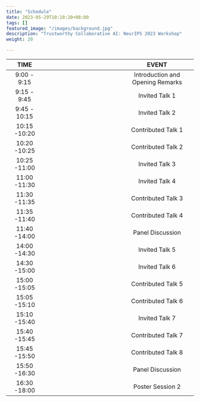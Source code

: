 ```yaml
---
title: "Schedule"
date: 2023-05-29T10:10:20+08:00
tags: []
featured_image: "/images/background.jpg"
description: "Trustworthy Collaborative AI: NeurIPS 2023 Workshop"
weight: 20

---
```


|     TIME     |                                                              |              EVENT               |
| :----------: | ------------------------------------------------------------ | :------------------------------: |
| 9:00 - 9:15  | &emsp;&emsp;&emsp;&emsp;&emsp;&emsp;&emsp;&emsp;&emsp;&emsp;&emsp;&emsp; | Introduction and Opening Remarks |
| 9:15 - 9:45  |                                                              |          Invited Talk 1          |
| 9:45 - 10:15 |                                                              |          Invited Talk 2          |
| 10:15 -10:20 |                                                              |        Contributed Talk 1        |
| 10:20 -10:25 |                                                              |        Contributed Talk 2        |
| 10:25 -11:00 |                                                              |          Invited Talk 3          |
| 11:00 -11:30 |                                                              |          Invited Talk 4          |
| 11:30 -11:35 |                                                              |        Contributed Talk 3        |
| 11:35 -11:40 |                                                              |        Contributed Talk 4        |
| 11:40 -14:00 |                                                              |         Panel Discussion         |
| 14:00 -14:30 |                                                              |          Invited Talk 5          |
| 14:30 -15:00 |                                                              |          Invited Talk 6          |
| 15:00 -15:05 |                                                              |        Contributed Talk 5        |
| 15:05 -15:10 |                                                              |        Contributed Talk 6        |
| 15:10 -15:40 |                                                              |          Invited Talk 7          |
| 15:40 -15:45 |                                                              |        Contributed Talk 7        |
| 15:45 -15:50 |                                                              |        Contributed Talk 8        |
| 15:50 -16:30 |                                                              |         Panel Discussion         |
| 16:30 -18:00 |                                                              |         Poster Session 2         |



